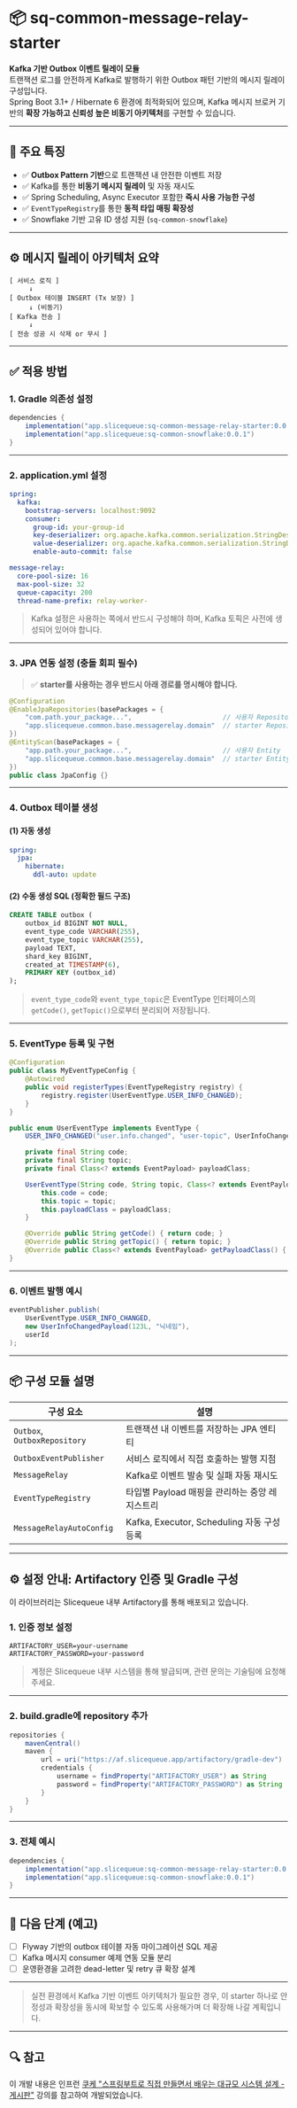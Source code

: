 # 📦 sq-common-message-relay-starter

**Kafka 기반 Outbox 이벤트 릴레이 모듈**  
트랜잭션 로그를 안전하게 Kafka로 발행하기 위한 Outbox 패턴 기반의 메시지 릴레이 구성입니다.  
Spring Boot 3.1+ / Hibernate 6 환경에 최적화되어 있으며, Kafka 메시지 브로커 기반의 **확장 가능하고 신뢰성 높은 비동기 아키텍처**를 구현할 수 있습니다.

---

## 📌 주요 특징

- ✅ **Outbox Pattern 기반**으로 트랜잭션 내 안전한 이벤트 저장
- ✅ Kafka를 통한 **비동기 메시지 릴레이** 및 자동 재시도
- ✅ Spring Scheduling, Async Executor 포함한 **즉시 사용 가능한 구성**
- ✅ `EventTypeRegistry`를 통한 **동적 타입 매핑 확장성**
- ✅ Snowflake 기반 고유 ID 생성 지원 (`sq-common-snowflake`)

---

## ⚙️ 메시지 릴레이 아키텍처 요약

```text
[ 서비스 로직 ]
     ↓
[ Outbox 테이블 INSERT (Tx 보장) ]
     ↓ (비동기)
[ Kafka 전송 ]
     ↓
[ 전송 성공 시 삭제 or 무시 ]
````

---

## ✅ 적용 방법

### 1. Gradle 의존성 설정

```groovy
dependencies {
    implementation("app.slicequeue:sq-common-message-relay-starter:0.0.3")
    implementation("app.slicequeue:sq-common-snowflake:0.0.1")
}
```

---

### 2. application.yml 설정

```yaml
spring:
  kafka:
    bootstrap-servers: localhost:9092
    consumer:
      group-id: your-group-id
      key-deserializer: org.apache.kafka.common.serialization.StringDeserializer
      value-deserializer: org.apache.kafka.common.serialization.StringDeserializer
      enable-auto-commit: false

message-relay:
  core-pool-size: 16
  max-pool-size: 32
  queue-capacity: 200
  thread-name-prefix: relay-worker-
```

> Kafka 설정은 사용하는 쪽에서 반드시 구성해야 하며, Kafka 토픽은 사전에 생성되어 있어야 합니다.

---

### 3. JPA 연동 설정 (충돌 회피 필수)

> ✅ **starter를 사용하는 경우 반드시 아래 경로를 명시해야 합니다.**

```java
@Configuration
@EnableJpaRepositories(basePackages = {
    "com.path.your_package...",                       // 사용자 Repository
    "app.slicequeue.common.base.messagerelay.domain"  // starter Repository
})
@EntityScan(basePackages = {
    "app.path.your_package...",                       // 사용자 Entity
    "app.slicequeue.common.base.messagerelay.domain"  // starter Entity
})
public class JpaConfig {}
```

---

### 4. Outbox 테이블 생성

#### (1) 자동 생성

```yaml
spring:
  jpa:
    hibernate:
      ddl-auto: update
```

#### (2) 수동 생성 SQL (정확한 필드 구조)

```sql
CREATE TABLE outbox (
    outbox_id BIGINT NOT NULL,
    event_type_code VARCHAR(255),
    event_type_topic VARCHAR(255),
    payload TEXT,
    shard_key BIGINT,
    created_at TIMESTAMP(6),
    PRIMARY KEY (outbox_id)
);
```

> `event_type_code`와 `event_type_topic`은 EventType 인터페이스의 `getCode()`, `getTopic()`으로부터 분리되어 저장됩니다.

---

### 5. EventType 등록 및 구현

```java
@Configuration
public class MyEventTypeConfig {
    @Autowired
    public void registerTypes(EventTypeRegistry registry) {
        registry.register(UserEventType.USER_INFO_CHANGED);
    }
}

public enum UserEventType implements EventType {
    USER_INFO_CHANGED("user.info.changed", "user-topic", UserInfoChangedPayload.class);

    private final String code;
    private final String topic;
    private final Class<? extends EventPayload> payloadClass;

    UserEventType(String code, String topic, Class<? extends EventPayload> payloadClass) {
        this.code = code;
        this.topic = topic;
        this.payloadClass = payloadClass;
    }

    @Override public String getCode() { return code; }
    @Override public String getTopic() { return topic; }
    @Override public Class<? extends EventPayload> getPayloadClass() { return payloadClass; }
}
```

---

### 6. 이벤트 발행 예시

```java
eventPublisher.publish(
    UserEventType.USER_INFO_CHANGED,
    new UserInfoChangedPayload(123L, "닉네임"),
    userId
);
```

---

## 📦 구성 모듈 설명

| 구성 요소                        | 설명                                   |
| ---------------------------- | ------------------------------------ |
| `Outbox`, `OutboxRepository` | 트랜잭션 내 이벤트를 저장하는 JPA 엔티티             |
| `OutboxEventPublisher`       | 서비스 로직에서 직접 호출하는 발행 지점               |
| `MessageRelay`               | Kafka로 이벤트 발송 및 실패 자동 재시도            |
| `EventTypeRegistry`          | 타입별 Payload 매핑을 관리하는 중앙 레지스트리        |
| `MessageRelayAutoConfig`     | Kafka, Executor, Scheduling 자동 구성 등록 |

---

## ⚙️ 설정 안내: Artifactory 인증 및 Gradle 구성

이 라이브러리는 Slicequeue 내부 Artifactory를 통해 배포되고 있습니다.

### 1. 인증 정보 설정

```properties
ARTIFACTORY_USER=your-username
ARTIFACTORY_PASSWORD=your-password
```

> 계정은 Slicequeue 내부 시스템을 통해 발급되며, 관련 문의는 기술팀에 요청해주세요.

---

### 2. build.gradle에 repository 추가

```groovy
repositories {
    mavenCentral()
    maven {
        url = uri("https://af.slicequeue.app/artifactory/gradle-dev")
        credentials {
            username = findProperty("ARTIFACTORY_USER") as String
            password = findProperty("ARTIFACTORY_PASSWORD") as String
        }
    }
}
```

---

### 3. 전체 예시

```groovy
dependencies {
    implementation("app.slicequeue:sq-common-message-relay-starter:0.0.3")
    implementation("app.slicequeue:sq-common-snowflake:0.0.1")
}
```

---

## 📍 다음 단계 (예고)

* [ ] Flyway 기반의 outbox 테이블 자동 마이그레이션 SQL 제공
* [ ] Kafka 메시지 consumer 예제 연동 모듈 분리
* [ ] 운영환경을 고려한 dead-letter 및 retry 큐 확장 설계

---

> 실전 환경에서 Kafka 기반 이벤트 아키텍처가 필요한 경우,
> 이 starter 하나로 안정성과 확장성을 동시에 확보할 수 있도록 사용해가며 더 확장해 나갈 계획입니다.

---

## 🔍 참고

이 개발 내용은 인프런 [쿠케 "스프링부트로 직접 만들면서 배우는 대규모 시스템 설계 - 게시판"](https://www.inflearn.com/course/%EC%8A%A4%ED%94%84%EB%A7%81%EB%B6%80%ED%8A%B8%EB%A1%9C-%EB%8C%80%EA%B7%9C%EB%AA%A8-%EC%8B%9C%EC%8A%A4%ED%85%9C%EC%84%A4%EA%B3%84-%EA%B2%8C%EC%8B%9C%ED%8C%90) 강의를 참고하여 개발되었습니다.
